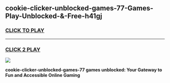 
## cookie-clicker-unblocked-games-77-Games-Play-Unblocked-&-Free-h41gj
<h3>
<a href="https://premium76.site?title=cookie-clicker-unblocked-games-77&ref=24A">CLICK TO PLAY</a></h3>
<hr>

<h3>
<a href="https://premium76.site?title=cookie-clicker-unblocked-games-77&ref=24A">CLICK 2 PLAY</a>
  
</h3>

<a href="https://premium76.site?title=cookie-clicker-unblocked-games-77&ref=24A"><img src="https://clearcache.store/games.png"></a>


**cookie-clicker-unblocked-games-77 games unblocked: Your Gateway to Fun and Accessible Online Gaming**
